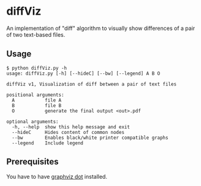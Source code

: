 # diffViz

An implementation of "diff" algorithm to visually show differences of a pair of two text-based files.

## Usage

```
$ python diffViz.py -h
usage: diffViz.py [-h] [--hideC] [--bw] [--legend] A B O

diffViz v1, Visualization of diff between a pair of text files

positional arguments:
  A           file A
  B           file B
  O           generate the final output <out>.pdf

optional arguments:
  -h, --help  show this help message and exit
  --hideC     Hides content of common nodes
  --bw        Enables black/white printer compatible graphs
  --legend    Include legend
```

## Prerequisites

You have to have [graphviz dot](https://www.graphviz.org/) installed.
